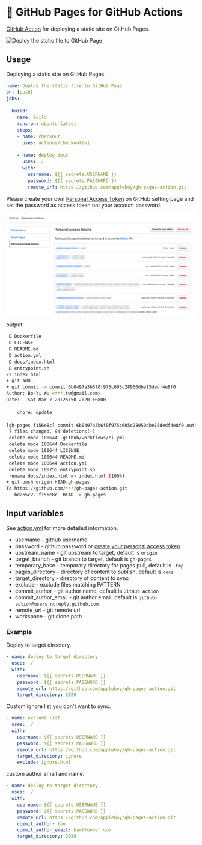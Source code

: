 # 🚀 GitHub Pages for GitHub Actions

[GitHub Action](https://github.com/features/actions) for deploying a static site on GitHub Pages.

![Deploy the static file to GitHub Page](https://github.com/appleboy/gh-pages-action/workflows/Deploy%20the%20static%20file%20to%20GitHub%20Page/badge.svg)

## Usage

Deploying a static site on GitHub Pages.

```yaml
name: Deploy the static file to GitHub Page
on: [push]
jobs:

  build:
    name: Build
    runs-on: ubuntu-latest
    steps:
    - name: checkout
      uses: actions/checkout@v1

    - name: deploy docs
      uses: ./
      with:
        username: ${{ secrets.USERNAME }}
        password: ${{ secrets.PASSWORD }}
        remote_url: https://github.com/appleboy/gh-pages-action.git
```

Please create your own [Personal Access Token](https://help.github.com/en/articles/creating-a-personal-access-token-for-the-command-line) on GitHub setting page and set the password as access token not your account password.

![token](./images/Personal_Access_Tokens.png)

output:

```sh
 D Dockerfile
 D LICENSE
 D README.md
 D action.yml
 D docs/index.html
 D entrypoint.sh
?? index.html
+ git add .
+ git commit -m commit 6b0497a3b6f0f975c605c28950dbe15dedf4e8f0
Author: Bo-Yi Wu <***.tw@gmail.com>
Date:   Sat Mar 7 20:25:50 2020 +0800

    chore: update

[gh-pages f156e8c] commit 6b0497a3b6f0f975c605c28950dbe15dedf4e8f0 Author: Bo-Yi Wu <***.tw@gmail.com> Date:   Sat Mar 7 20:25:50 2020 +0800
 7 files changed, 94 deletions(-)
 delete mode 100644 .github/workflows/ci.yml
 delete mode 100644 Dockerfile
 delete mode 100644 LICENSE
 delete mode 100644 README.md
 delete mode 100644 action.yml
 delete mode 100755 entrypoint.sh
 rename docs/index.html => index.html (100%)
+ git push origin HEAD:gh-pages
To https://github.com/***/gh-pages-action.git
   bd265c2..f156e8c  HEAD -> gh-pages
```

## Input variables

See [action.yml](./action.yml) for more detailed information.

* username - github username
* password - github password or [create your personal access token](https://help.github.com/en/github/authenticating-to-github/creating-a-personal-access-token-for-the-command-line)
* upstream_name - git upstream to target, default is `origin`
* target_branch - git branch to target, default is `gh-pages`
* temporary_base - temporary directory for pages pull, default is `.tmp`
* pages_directory - directory of content to publish, default is `docs`
* target_directory - directory of content to sync
* exclude - exclude files matching PATTERN
* commit_author - git author name, default is `GitHub Action`
* commit_author_email - git author email, default is `github-action@users.noreply.github.com`
* remote_url - git remote url
* workspace - git clone path

### Example

Deploy to target directory.

```yaml
- name: deploy to target directory
  uses: ./
  with:
    username: ${{ secrets.USERNAME }}
    password: ${{ secrets.PASSWORD }}
    remote_url: https://github.com/appleboy/gh-pages-action.git
    target_directory: 2020
```

Custom ignore list you don't want to sync.

```yaml
- name: exclude list
  uses: ./
  with:
    username: ${{ secrets.USERNAME }}
    password: ${{ secrets.PASSWORD }}
    remote_url: https://github.com/appleboy/gh-pages-action.git
    target_directory: ignore
    exclude: ignore.html
```

custom author email and name:

```yaml
- name: deploy to target directory
  uses: ./
  with:
    username: ${{ secrets.USERNAME }}
    password: ${{ secrets.PASSWORD }}
    remote_url: https://github.com/appleboy/gh-pages-action.git
    commit_author: foo
    commit_author_email: bar@foobar.com
    target_directory: 2020
```

